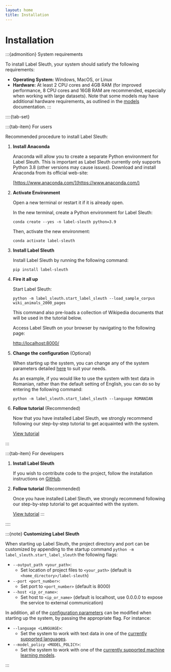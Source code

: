 ```yaml
---
layout: home
title: Installation 
---
```


# Installation

:::{admonition} System requirements

To install Label Sleuth, your system should satisfy the following requirements:
- **Operating System:** Windows, MacOS, or Linux
- **Hardware:** At least 2 CPU cores and 4GB RAM (for improved performance, 8 CPU cores and 16GB RAM are recommended, especially when working with large datasets). Note that some models may have additional hardware requirements, as outlined in the [models](https://www.label-sleuth.org/docs/dev/model_training.html#models) documentation.
:::

::::{tab-set}

:::{tab-item} For users

Recommended procedure to install Label Sleuth:

1. **Install Anaconda**

   Anaconda will allow you to create a separate Python environment for Label Sleuth. This is important as Label Sleuth currently only supports Python 3.8 (other versions may cause issues). Download and install Anaconda from its official web-site:

   [https://www.anaconda.com/](https://www.anaconda.com/)  

2. **Activate Environment**

   Open a new terminal or restart it if it is already open.

   In the new terminal, create a Python environment for Label Sleuth: 

   ```text
   conda create --yes -n label-sleuth python=3.9
   ```

   Then, activate the new environment:

   ```text
   conda activate label-sleuth
   ```
3. **Install Label Sleuth**

   Install Label Sleuth by running the following command:

   ```text
   pip install label-sleuth
   ```

4. **Fire it all up**

   Start Label Sleuth:

   ```text
   python -m label_sleuth.start_label_sleuth --load_sample_corpus wiki_animals_2000_pages
   ```
   
   This command also pre-loads a collection of Wikipedia documents that will be used in the tutorial below.
   
   Access Label Sleuth on your browser by navigating to the following page:

   [http://localhost:8000/](http://localhost:8000/)

5. **Change the configuration** (Optional)
   
   When starting up the system, you can change any of the system parameters detailed [here](dev/configuration.md) to suit your needs.
   
   As an example, if you would like to use the system with text data in Romanian, rather than the default setting of English, you can do so by entering the following command:
   
   ```text
   python -m label_sleuth.start_label_sleuth --language ROMANIAN
   ```


7. **Follow tutorial** (Recommended)

   Now that you have installed Label Sleuth, we strongly recommend following our step-by-step tutorial to get acquainted with the system.

   [View tutorial](tutorial.md)

:::

:::{tab-item} For developers
1. **Install Label Sleuth**

   If you wish to contribute code to the project, follow the installation instructions on [GitHub](https://github.com/label-sleuth/label-sleuth/#setting-up-a-development-environment).

2. **Follow tutorial** (Recommended)

   Once you have installed Label Sleuth, we strongly recommend following our step-by-step tutorial to get acquainted with the system.

   [View tutorial](tutorial.md)
:::

::::

:::{note}
**Customizing Label Sleuth**

When starting up Label Sleuth, the project directory and port can be customized by appending to the startup command `python -m label_sleuth.start_label_sleuth` the following flags:
- ```--output_path <your_path>```:
   - Set location of project files to ```<your_path>``` (default is ```<home_directory>/label-sleuth```)
- ```--port <port_number>```:
   - Set port to ```<port_number>``` (default is 8000)
- ```--host <ip_or_name>```:
   - Set host to ```<ip_or_name>``` (default is localhost, use 0.0.0.0 to expose the service to external communication)

In addition, all of the [configuration parameters](dev/configuration.md) can be modified when starting up the system, by passing the appropriate flag. For instance:
- ```--language <LANGUAGE>```:
   - Set the system to work with text data in one of the [currently supported languages](dev/languages.md).
- ```--model_policy <MODEL_POLICY>```:
   - Set the system to work with one of the [currently supported machine learning models](dev/model_training.md#model-policies).

:::
